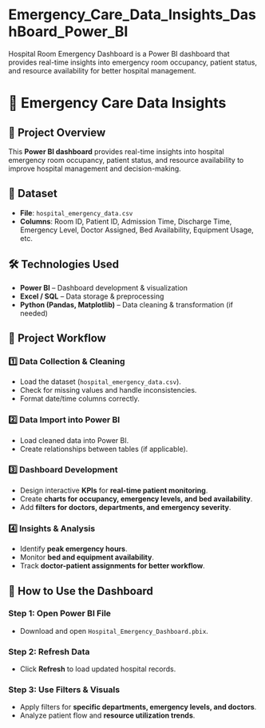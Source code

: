 # Emergency_Care_Data_Insights_DashBoard_Power_BI
Hospital Room Emergency Dashboard is a Power BI dashboard that provides real-time insights into emergency room occupancy, patient status, and resource availability for better hospital management.

# 🏥 Emergency Care Data Insights  

## 📌 Project Overview  
This **Power BI dashboard** provides real-time insights into hospital emergency room occupancy, patient status, and resource availability to improve hospital management and decision-making.  

## 📂 Dataset  
- **File**: `hospital_emergency_data.csv`  
- **Columns**: Room ID, Patient ID, Admission Time, Discharge Time, Emergency Level, Doctor Assigned, Bed Availability, Equipment Usage, etc.  

## 🛠 Technologies Used  
- **Power BI** – Dashboard development & visualization  
- **Excel / SQL** – Data storage & preprocessing  
- **Python (Pandas, Matplotlib)** – Data cleaning & transformation (if needed)  

## 🚀 Project Workflow  

### 1️⃣ Data Collection & Cleaning  
- Load the dataset (`hospital_emergency_data.csv`).  
- Check for missing values and handle inconsistencies.  
- Format date/time columns correctly.  

### 2️⃣ Data Import into Power BI  
- Load cleaned data into Power BI.  
- Create relationships between tables (if applicable).  

### 3️⃣ Dashboard Development  
- Design interactive **KPIs** for **real-time patient monitoring**.  
- Create **charts for occupancy, emergency levels, and bed availability**.  
- Add **filters for doctors, departments, and emergency severity**.  

### 4️⃣ Insights & Analysis  
- Identify **peak emergency hours**.  
- Monitor **bed and equipment availability**.  
- Track **doctor-patient assignments for better workflow**.  

## 📎 How to Use the Dashboard  

### Step 1: Open Power BI File  
- Download and open `Hospital_Emergency_Dashboard.pbix`.  

### Step 2: Refresh Data  
- Click **Refresh** to load updated hospital records.  

### Step 3: Use Filters & Visuals  
- Apply filters for **specific departments, emergency levels, and doctors**.  
- Analyze patient flow and **resource utilization trends**.  
